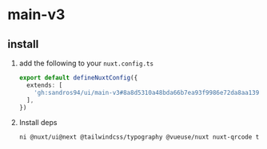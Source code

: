 # main-v3

## install

1. add the following to your `nuxt.config.ts`
    ```ts
    export default defineNuxtConfig({
      extends: [
        'gh:sandros94/ui/main-v3#8a8d5310a48bda66b7ea93f9986e72da8aa13982',
      ],
    })
2. Install deps
    ```bash
    ni @nuxt/ui@next @tailwindcss/typography @vueuse/nuxt nuxt-qrcode tailwind-variants
    ```
